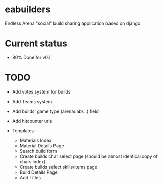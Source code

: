# eabuilders

Endless Arena "social" build sharing application based on django

# Current status

- 80% Done for v0.1

# TODO

- Add votes system for builds
- Add Teams system
- Add builds' game type (arena/lab/...) field
- Add hitcounter urls

- Templates

  - Materials Index
  - Material Details Page
  - Search build form
  - Create builds char select page (should be almost identical copy of chars index)
  - Create builds select skills/items page
  - Build Details Page
  - Add Titles
